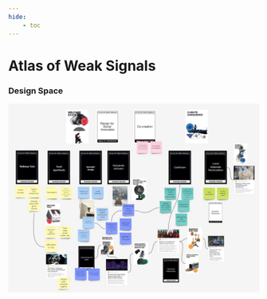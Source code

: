 ```yaml
---
hide:
    - toc
---
```


# Atlas of Weak Signals

### Design Space

![MIRO10-17.jpg](../images/1Term/3_AoWS/MIRO10-17.jpg)
